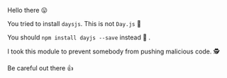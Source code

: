 Hello there  😛                           

You tried to install `daysjs`. This is not `Day.js` 🚫

You should `npm install dayjs --save` instead 💁 .

I took this module to prevent somebody from pushing malicious code. 🕵

Be careful out there 👍      